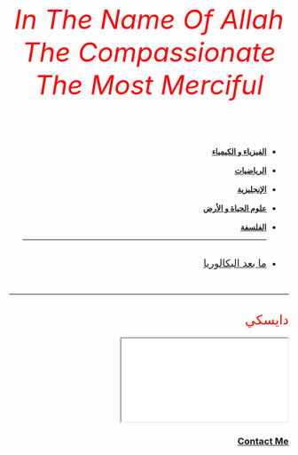 <!DOCTYPE html>
<html lang="eng" dir="rtl">
 <head>
  <meta charset="utf-8">
  <title>Bac</title>
  <link rel="stylesheet" href="master0.css">
  <link rel="icon" href="favicon0.ico">

   </head>
   <body>
     <center><font size="7" color="red"><em>In The Name Of Allah The Compassionate The Most Merciful</em></font></center>
     <ul><br><br><br><br>
       <li><strong><a href="1.html">الفيزياء و الكيمياء</a></strong></li><br>
       <li><strong><a href="2.html">الرياضيات</a></strong></li><br>
       <li><strong><a href="3.html">الإنجليزية</a></strong></li><br>
       <li><strong><a href="4.html">علوم الحياة و الأرض</a></strong></li><br>
       <li><strong><a href="5.html">الفلسفة</a></strong></li><hr class="hr"><br>
       <li><font size="4"><a href="6.html">ما بعد البكالوريا</a></font></li>
 </ul><br><hr class="hr"><br><font size="5" color="red">دايسكي</font><br><br>
      <iframe src="vide.mp4"></iframe>
      <a href="contact-me.html"><h3>Contact Me</h3></a>
     </body>
</html>

